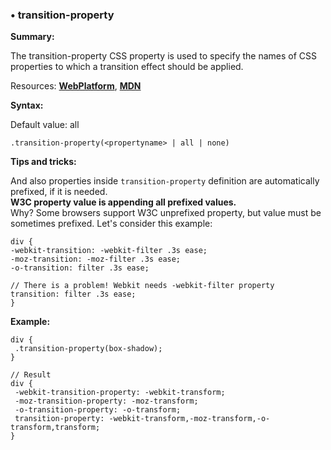 ### <a name="transition-property"></a> &#8226; transition-property
**Summary:**

The transition-property CSS property is used to specify the names of CSS properties to which a transition effect should be applied.

Resources: **[WebPlatform](http://docs.webplatform.org/wiki/css/properties/transition-property)**, **[MDN](https://developer.mozilla.org/en-US/docs/Web/CSS/transition-property)**

**Syntax:**
  
  Default value: all

    .transition-property(<propertyname> | all | none)

**Tips and tricks:**

  And also properties inside `transition-property` definition are automatically prefixed, if it is needed.  
  **W3C property value is appending all prefixed values.**  
  Why? Some browsers support W3C unprefixed property, but value must be sometimes prefixed.
  Let's consider this example:

    div {
    -webkit-transition: -webkit-filter .3s ease;
    -moz-transition: -moz-filter .3s ease;
    -o-transition: filter .3s ease;

    // There is a problem! Webkit needs -webkit-filter property
    transition: filter .3s ease;
    }

**Example:**

    div {
     .transition-property(box-shadow);
    }
    
    // Result
    div {
     -webkit-transition-property: -webkit-transform;
     -moz-transition-property: -moz-transform;
     -o-transition-property: -o-transform;
     transition-property: -webkit-transform,-moz-transform,-o-transform,transform;
    }


